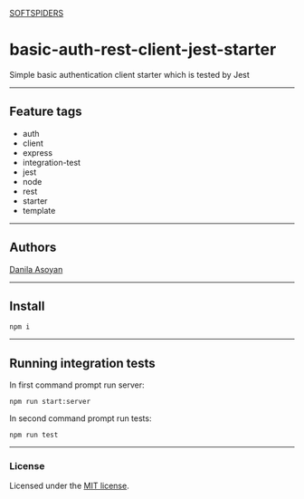 [SOFTSPIDERS](https://github.com/softspiders/softspiders)

# basic-auth-rest-client-jest-starter

Simple basic authentication client starter which is tested by Jest

---

## Feature tags

- auth
- client
- express
- integration-test
- jest
- node
- rest
- starter
- template

---

## Authors

[Danila Asoyan](https://github.com/Danilkashtan)

---

## Install

```
npm i
```

---

## Running integration tests

In first command prompt run server: 

```
npm run start:server
```

In second command prompt run tests:

```
npm run test
```

---

### License

Licensed under the [MIT license](./LICENSE). 
